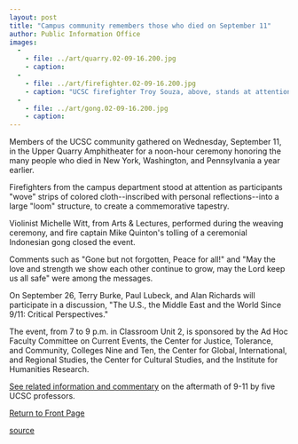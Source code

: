 ```yaml
---
layout: post
title: "Campus community remembers those who died on September 11"
author: Public Information Office
images:
  -
    - file: ../art/quarry.02-09-16.200.jpg
    - caption: 
  -
    - file: ../art/firefighter.02-09-16.200.jpg
    - caption: "UCSC firefighter Troy Souza, above, stands at attention during the event marking the anniversary of 9-11. Participants wrote messages of hope and Captain Mike Quinton tolled an Indonesian gong, center photo, in the event at the Upper Quarry, bottom photo. Photos: Jim Burns"
  -
    - file: ../art/gong.02-09-16.200.jpg
    - caption: 
---
```


Members of the UCSC community gathered on Wednesday, September 11, in the Upper Quarry Amphitheater for a noon-hour ceremony honoring the many people who died in New York, Washington, and Pennsylvania a year earlier.

Firefighters from the campus department stood at attention as participants "wove" strips of colored cloth--inscribed with personal reflections--into a large "loom" structure, to create a commemorative tapestry.

Violinist Michelle Witt, from Arts & Lectures, performed during the weaving ceremony, and fire captain Mike Quinton's tolling of a ceremonial Indonesian gong closed the event.

Comments such as "Gone but not forgotten, Peace for all!" and "May the love and strength we show each other continue to grow, may the Lord keep us all safe" were among the messages.  

On September 26, Terry Burke, Paul Lubeck, and Alan Richards will participate in a discussion, "The U.S., the Middle East and the World Since 9/11: Critical Perspectives."

The event, from 7 to 9 p.m. in Classroom Unit 2, is sponsored by the Ad Hoc Faculty Committee on Current Events, the Center for Justice, Tolerance, and Community, Colleges Nine and Ten, the Center for Global, International, and Regional Studies, the Center for Cultural Studies, and the Institute for Humanities Research.

[See related information and commentary][1] on the aftermath of 9-11 by five UCSC professors.  

  

[Return to Front Page][2]

[1]: http://www.ucsc.edu/currents/02-03/09-09/memorial.html
[2]: http://currents.ucsc.edu/

[source](http://www1.ucsc.edu/currents/02-03/09-16/remembering.html "Permalink to remembering")
